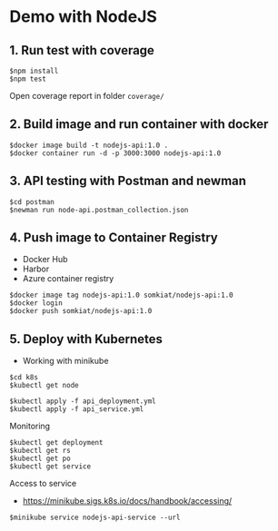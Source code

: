 # Demo with NodeJS


## 1. Run test with coverage
```
$npm install
$npm test
```

Open coverage report in folder `coverage/`


## 2. Build image and run container with docker
```
$docker image build -t nodejs-api:1.0 .
$docker container run -d -p 3000:3000 nodejs-api:1.0
```

## 3. API testing with Postman and newman
```
$cd postman
$newman run node-api.postman_collection.json
```

## 4. Push image to Container Registry
* Docker Hub
* Harbor
* Azure container registry

```
$docker image tag nodejs-api:1.0 somkiat/nodejs-api:1.0
$docker login
$docker push somkiat/nodejs-api:1.0
```

## 5. Deploy with Kubernetes
* Working with minikube
```
$cd k8s
$kubectl get node

$kubectl apply -f api_deployment.yml
$kubectl apply -f api_service.yml
```

Monitoring
```
$kubectl get deployment
$kubectl get rs
$kubectl get po
$kubectl get service
```

Access to service
* https://minikube.sigs.k8s.io/docs/handbook/accessing/
```
$minikube service nodejs-api-service --url
```